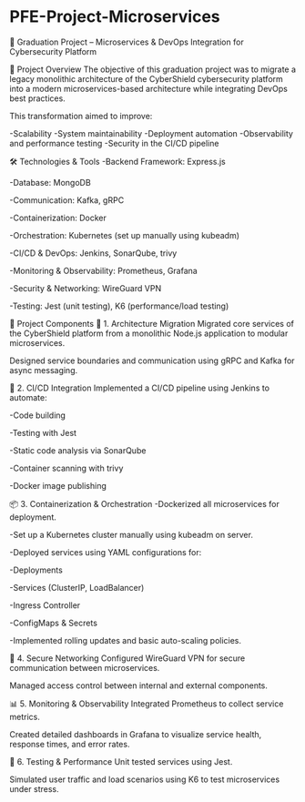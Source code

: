# PFE-Project-Microservices
📘 Graduation Project – Microservices & DevOps Integration for Cybersecurity Platform

📌 Project Overview
The objective of this graduation project was to migrate a legacy monolithic architecture of the CyberShield cybersecurity platform into a modern microservices-based architecture while integrating DevOps best practices.

This transformation aimed to improve:

-Scalability
-System maintainability
-Deployment automation
-Observability and performance testing
-Security in the CI/CD pipeline

🛠️ Technologies & Tools
-Backend Framework: Express.js

-Database: MongoDB

-Communication: Kafka, gRPC

-Containerization: Docker

-Orchestration: Kubernetes (set up manually using kubeadm)

-CI/CD & DevOps: Jenkins, SonarQube, trivy

-Monitoring & Observability: Prometheus, Grafana

-Security & Networking: WireGuard VPN

-Testing: Jest (unit testing), K6 (performance/load testing)

🧩 Project Components
🔁 1. Architecture Migration
Migrated core services of the CyberShield platform from a monolithic Node.js application to modular microservices.

Designed service boundaries and communication using gRPC and Kafka for async messaging.

🚀 2. CI/CD Integration
Implemented a CI/CD pipeline using Jenkins to automate:

-Code building

-Testing with Jest

-Static code analysis via SonarQube

-Container scanning with trivy

-Docker image publishing

📦 3. Containerization & Orchestration
-Dockerized all microservices for deployment.

-Set up a Kubernetes cluster manually using kubeadm on server.

-Deployed services using YAML configurations for:

-Deployments

-Services (ClusterIP, LoadBalancer)

-Ingress Controller

-ConfigMaps & Secrets

-Implemented rolling updates and basic auto-scaling policies.

🔐 4. Secure Networking
Configured WireGuard VPN for secure communication between microservices.

Managed access control between internal and external components.

📊 5. Monitoring & Observability
Integrated Prometheus to collect service metrics.

Created detailed dashboards in Grafana to visualize service health, response times, and error rates.

🧪 6. Testing & Performance
Unit tested services using Jest.

Simulated user traffic and load scenarios using K6 to test microservices under stress.

